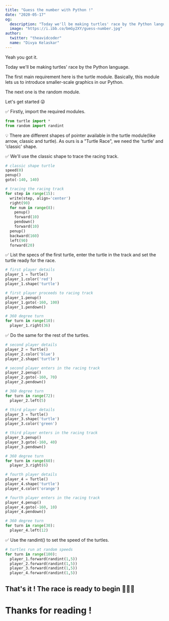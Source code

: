 ```yaml
---
title: "Guess the number with Python !"
date: "2020-05-17"
og:
  description: "Today we'll be making turtles' race by the Python language.."
  image: "https://i.ibb.co/bmGy2XY/guess-number.jpg"
author:
  twitter: "theavidcoder"
  name: "Divya Kelaskar"
---
```

Yeah you got it.

Today we'll be making turtles' race by the Python language.

The first main requirement here is the turtle module. Basically, this module lets us to introduce smaller-scale graphics in our Python. 

The next one is the random module.

Let's get started 😜

✅ Firstly, import the required modules.
```python
from turtle import *
from random import randint
```
💡 There are different shapes of pointer available in the turtle module(like arrow, classic and turtle). As ours is a "Turtle Race", we need the 'turtle' and 'classic' shape.

✅ We'll use the classic shape to trace the racing track.
```python
# classic shape turtle
speed(0)
penup()
goto(-140, 140)

# tracing the racing track
for step in range(15):
  write(step, align='center')
  right(90)
  for num in range(8):
    penup()
    forward(10)
    pendown()
    forward(10)
  penup()
  backward(160)
  left(90)
  forward(20)
```
✅ List the specs of the first turtle, enter the turtle in the track and set the turtle ready for the race.
```python
# first player details
player_1 = Turtle()
player_1.color('red')
player_1.shape('turtle')

# first player proceeds to racing track
player_1.penup()
player_1.goto(-160, 100)
player_1.pendown()

# 360 degree turn
for turn in range(10):
  player_1.right(36)
```
✅ Do the same for the rest of the turtles.
```python
# second player details
player_2 = Turtle()
player_2.color('blue')
player_2.shape('turtle')

# second player enters in the racing track
player_2.penup()
player_2.goto(-160, 70)
player_2.pendown()

# 360 degree turn
for turn in range(72):
  player_2.left(5)

# third player details
player_3 = Turtle()
player_3.shape('turtle')
player_3.color('green')

# third player enters in the racing track
player_3.penup()
player_3.goto(-160, 40)
player_3.pendown()

# 360 degree turn
for turn in range(60):
  player_3.right(6)

# fourth player details
player_4 = Turtle()
player_4.shape('turtle')
player_4.color('orange')

# fourth player enters in the racing track
player_4.penup()
player_4.goto(-160, 10)
player_4.pendown()

# 360 degree turn
for turn in range(30):
  player_4.left(12)
```
✅ Use the randint() to set the speed of the turtles.
```python
# turtles run at random speeds
for turn in range(100):
  player_1.forward(randint(1,5))
  player_2.forward(randint(1,5))
  player_3.forward(randint(1,5))
  player_4.forward(randint(1,5))
```
## That's it ! The race is ready to begin 🐢🐢🐢 

# Thanks for reading !